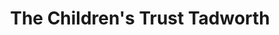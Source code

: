 ---
title: "The Children's Trust Tadworth"
url: /banstead/the-childrens-trust-tadworth/
shop: charity
---